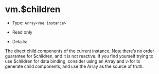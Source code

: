 # vm.$children

* Type: `Array<Vue instance>`

* Read only

* Details:

The direct child components of the current instance. Note there’s no order guarantee for $children, and it is not reactive. If you find yourself trying to use $children for data binding, consider using an Array and v-for to generate child components, and use the Array as the source of truth.

